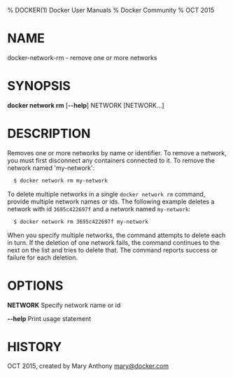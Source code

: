 % DOCKER(1) Docker User Manuals
% Docker Community
% OCT 2015
# NAME
docker-network-rm - remove one or more networks

# SYNOPSIS
**docker network rm** 
[**--help**]
NETWORK [NETWORK...]

# DESCRIPTION

Removes one or more networks by name or identifier. To remove a network,
you must first disconnect any containers connected to it.
To remove the network named 'my-network':

```bash
  $ docker network rm my-network
```

To delete multiple networks in a single `docker network rm` command, provide
multiple network names or ids. The following example deletes a network with id
`3695c422697f` and a network named `my-network`:

```bash
  $ docker network rm 3695c422697f my-network
```

When you specify multiple networks, the command attempts to delete each in turn.
If the deletion of one network fails, the command continues to the next on the
list and tries to delete that. The command reports success or failure for each
deletion.

# OPTIONS
**NETWORK**
  Specify network name or id

**--help**
  Print usage statement

# HISTORY
OCT 2015, created by Mary Anthony <mary@docker.com>
